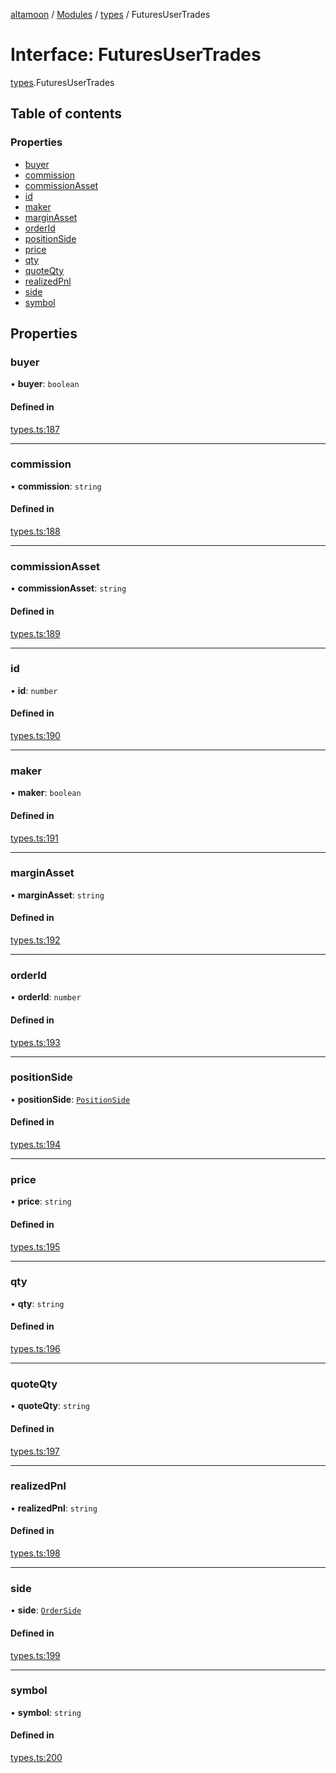 [altamoon](../README.md) / [Modules](../modules.md) / [types](../modules/types.md) / FuturesUserTrades

# Interface: FuturesUserTrades

[types](../modules/types.md).FuturesUserTrades

## Table of contents

### Properties

- [buyer](types.FuturesUserTrades.md#buyer)
- [commission](types.FuturesUserTrades.md#commission)
- [commissionAsset](types.FuturesUserTrades.md#commissionasset)
- [id](types.FuturesUserTrades.md#id)
- [maker](types.FuturesUserTrades.md#maker)
- [marginAsset](types.FuturesUserTrades.md#marginasset)
- [orderId](types.FuturesUserTrades.md#orderid)
- [positionSide](types.FuturesUserTrades.md#positionside)
- [price](types.FuturesUserTrades.md#price)
- [qty](types.FuturesUserTrades.md#qty)
- [quoteQty](types.FuturesUserTrades.md#quoteqty)
- [realizedPnl](types.FuturesUserTrades.md#realizedpnl)
- [side](types.FuturesUserTrades.md#side)
- [symbol](types.FuturesUserTrades.md#symbol)

## Properties

### buyer

• **buyer**: `boolean`

#### Defined in

[types.ts:187](https://github.com/Altamoon/altamoon/blob/198a6cd/app/api/types.ts#L187)

___

### commission

• **commission**: `string`

#### Defined in

[types.ts:188](https://github.com/Altamoon/altamoon/blob/198a6cd/app/api/types.ts#L188)

___

### commissionAsset

• **commissionAsset**: `string`

#### Defined in

[types.ts:189](https://github.com/Altamoon/altamoon/blob/198a6cd/app/api/types.ts#L189)

___

### id

• **id**: `number`

#### Defined in

[types.ts:190](https://github.com/Altamoon/altamoon/blob/198a6cd/app/api/types.ts#L190)

___

### maker

• **maker**: `boolean`

#### Defined in

[types.ts:191](https://github.com/Altamoon/altamoon/blob/198a6cd/app/api/types.ts#L191)

___

### marginAsset

• **marginAsset**: `string`

#### Defined in

[types.ts:192](https://github.com/Altamoon/altamoon/blob/198a6cd/app/api/types.ts#L192)

___

### orderId

• **orderId**: `number`

#### Defined in

[types.ts:193](https://github.com/Altamoon/altamoon/blob/198a6cd/app/api/types.ts#L193)

___

### positionSide

• **positionSide**: [`PositionSide`](../modules/types.md#positionside)

#### Defined in

[types.ts:194](https://github.com/Altamoon/altamoon/blob/198a6cd/app/api/types.ts#L194)

___

### price

• **price**: `string`

#### Defined in

[types.ts:195](https://github.com/Altamoon/altamoon/blob/198a6cd/app/api/types.ts#L195)

___

### qty

• **qty**: `string`

#### Defined in

[types.ts:196](https://github.com/Altamoon/altamoon/blob/198a6cd/app/api/types.ts#L196)

___

### quoteQty

• **quoteQty**: `string`

#### Defined in

[types.ts:197](https://github.com/Altamoon/altamoon/blob/198a6cd/app/api/types.ts#L197)

___

### realizedPnl

• **realizedPnl**: `string`

#### Defined in

[types.ts:198](https://github.com/Altamoon/altamoon/blob/198a6cd/app/api/types.ts#L198)

___

### side

• **side**: [`OrderSide`](../modules/types.md#orderside)

#### Defined in

[types.ts:199](https://github.com/Altamoon/altamoon/blob/198a6cd/app/api/types.ts#L199)

___

### symbol

• **symbol**: `string`

#### Defined in

[types.ts:200](https://github.com/Altamoon/altamoon/blob/198a6cd/app/api/types.ts#L200)
